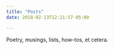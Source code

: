 ```yaml
---
title: "Posts"
date: 2018-02-13T12:21:57-05:00

---
```


Poetry, musings, lists, how-tos, et cetera.